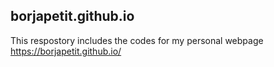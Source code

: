## borjapetit.github.io 

This respostory includes the codes for my personal webpage https://borjapetit.github.io/
